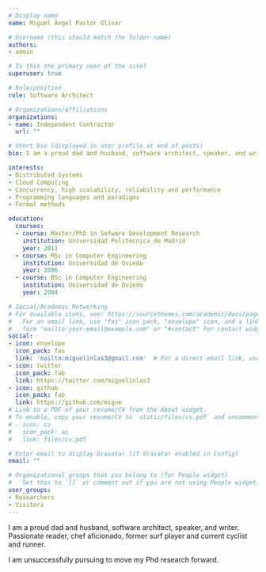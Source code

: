 ```yaml
---
# Display name
name: Miguel Ángel Pastor Olivar

# Username (this should match the folder name)
authors:
- admin

# Is this the primary user of the site?
superuser: true

# Role/position
role: Software Architect

# Organizations/Affiliations
organizations:
- name: Independent Contractor
  url: ""

# Short bio (displayed in user profile at end of posts)
bio: I am a proud dad and husband, software architect, speaker, and writer. Passionate reader, chef aficionado, former surf player and current cyclist and runner. I am unsuccessfully pursuing to move my Phd research forward.

interests:
- Distributed Systems
- Cloud Computing
- Concurrency, high scalability, reliability and performance
- Programming languages and paradigms
- Formal methods

education:
  courses:
  - course: Master/PhD in Sofware Development Research
    institution: Universidad Politécnica de Madrid
    year: 2011
  - course: MSc in Computer Engineering
    institution: Universidad de Oviedo
    year: 2006
  - course: BSc in Computer Engineering
    institution: Universidad de Oviedo
    year: 2004

# Social/Academic Networking
# For available icons, see: https://sourcethemes.com/academic/docs/page-builder/#icons
#   For an email link, use "fas" icon pack, "envelope" icon, and a link in the
#   form "mailto:your-email@example.com" or "#contact" for contact widget.
social:
- icon: envelope
  icon_pack: fas
  link: 'mailto:miguelinlas3@gmail.com'  # For a direct email link, use "mailto:test@example.org".
- icon: twitter
  icon_pack: fab
  link: https://twitter.com/miguelinlas3
- icon: github
  icon_pack: fab
  link: https://github.com/migue
# Link to a PDF of your resume/CV from the About widget.
# To enable, copy your resume/CV to `static/files/cv.pdf` and uncomment the lines below.
# - icon: cv
#   icon_pack: ai
#   link: files/cv.pdf

# Enter email to display Gravatar (if Gravatar enabled in Config)
email: ""

# Organizational groups that you belong to (for People widget)
#   Set this to `[]` or comment out if you are not using People widget.
user_groups:
- Researchers
- Visitors
---
```


I am a proud dad and husband, software architect, speaker, and writer. Passionate reader, chef aficionado, former surf player and current cyclist and runner.

I am unsuccessfully pursuing to move my Phd research forward.